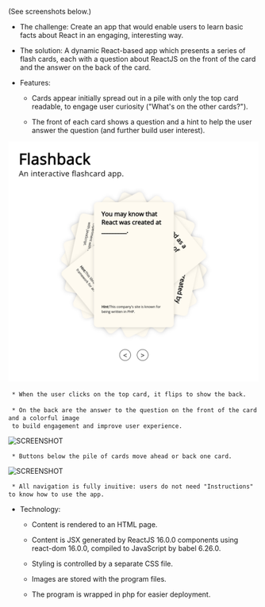 (See screenshots below.)

* The challenge: Create an app that would enable users to learn basic facts about React in an engaging, interesting way.

* The solution: A dynamic React-based app which presents a series of flash cards, each with a question about ReactJS on the front of the card and the answer on the back of the card.

* Features:
     *  Cards appear initially spread out in a pile with only the top card readable, to engage user curiosity ("What's on the other cards?").

     * The front of each card shows a question and a hint to help the user answer the question (and further build user interest).
     
![SCREENSHOT](./images/Flashback.png)

     * When the user clicks on the top card, it flips to show the back.

     * On the back are the answer to the question on the front of the card and a colorful image 
     to build engagement and improve user experience.

![SCREENSHOT](./images/Flashcard_flip.png)

     * Buttons below the pile of cards move ahead or back one card. 

![SCREENSHOT](./images/Flashcard_advance.png)

     * All navigation is fully inuitive: users do not need "Instructions" to know how to use the app.

* Technology:
     * Content is rendered to an HTML page.

     * Content is JSX generated by ReactJS 16.0.0 components using react-dom 16.0.0, compiled to JavaScript by babel 6.26.0.

     * Styling is controlled by a separate CSS file.

     * Images are stored with the program files.

     * The program is wrapped in php for easier deployment.
